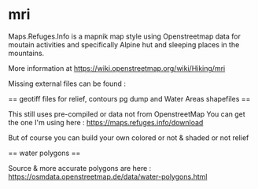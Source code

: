 # mri
Maps.Refuges.Info is a mapnik map style using Openstreetmap data for moutain activities and specifically Alpine hut and sleeping places in the mountains.

More information at https://wiki.openstreetmap.org/wiki/Hiking/mri

Missing external files can be found :

== geotiff files for relief, contours pg dump and Water Areas shapefiles ==

This still uses pre-compiled or data not from OpenstreetMap
You can get the one I'm using here : https://maps.refuges.info/download

But of course you can build your own colored or not & shaded or not relief

== water polygons ==

Source & more accurate polygons are here :
https://osmdata.openstreetmap.de/data/water-polygons.html

